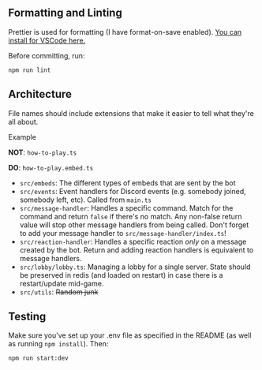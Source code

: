 ## Formatting and Linting

Prettier is used for formatting (I have format-on-save enabled). [You can install for VSCode here.](https://marketplace.visualstudio.com/items?itemName=esbenp.prettier-vscode)

Before committing, run:

```
npm run lint
```

## Architecture

File names should include extensions that make it easier to tell what they're all about.

Example

**NOT**: `how-to-play.ts`

**DO**: `how-to-play.embed.ts`

- `src/embeds`: The different types of embeds that are sent by the bot
- `src/events`: Event handlers for Discord events (e.g. somebody joined, somebody left, etc). Called from `main.ts`
- `src/message-handler`: Handles a specific command. Match for the command and return `false` if there's no match. Any non-false return value will stop other message handlers from being called. Don't forget to add your message handler to `src/message-handler/index.ts`!
- `src/reaction-handler`: Handles a specific reaction _only_ on a message created by the bot. Return and adding reaction handlers is equivalent to message handlers.
- `src/lobby/lobby.ts`: Managing a lobby for a single server. State should be preserved in redis (and loaded on restart) in case there is a restart/update mid-game.
- `src/utils`: ~~Random junk~~

## Testing

Make sure you've set up your .env file as specified in the README (as well as running `npm install`). Then:

```
npm run start:dev
```
